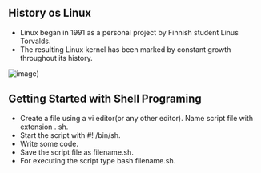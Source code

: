 ## History os Linux
- Linux began in 1991 as a personal project by Finnish student Linus Torvalds.
- The resulting Linux kernel has been marked by constant growth throughout its history. 

![image](https://user-images.githubusercontent.com/102450747/160728198-97da57e3-d8ab-42ff-8572-efad21b53b3d.png))

## Getting Started with Shell Programing

- Create a file using a vi editor(or any other editor). Name script file with extension . sh.
- Start the script with #! /bin/sh.
- Write some code.
- Save the script file as filename.sh.
- For executing the script type bash filename.sh.








